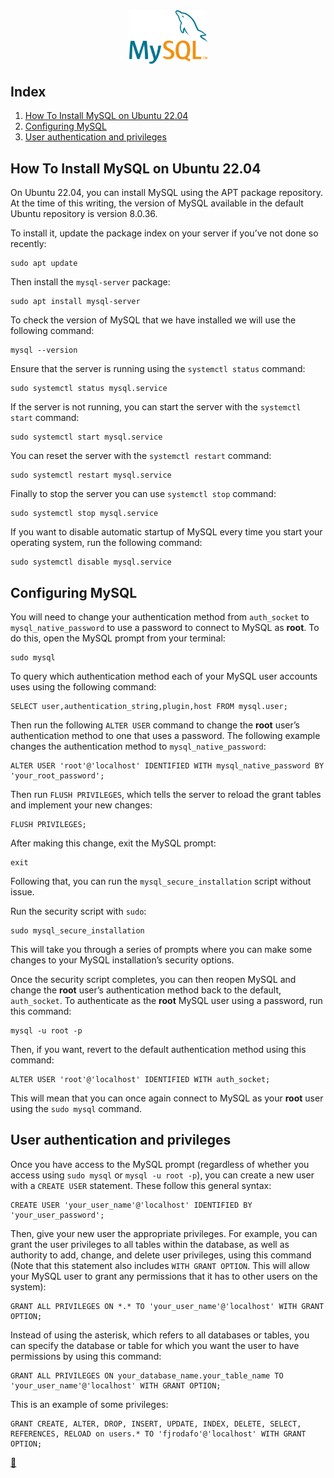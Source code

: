 <div align="center">
    <a href="https://www.mysql.com/" target="_blank">
        <img alt="logo" width="125" src="https://raw.githubusercontent.com/FJrodafo/University/main/Cheat_sheets/MySQL/Assets/Logo.png" />
    </a>
</div>

## Index

1. [How To Install MySQL on Ubuntu 22.04](#how-to-install-mysql-on-ubuntu-2204)
2. [Configuring MySQL](#configuring-mysql)
3. [User authentication and privileges](#user-authentication-and-privileges)

## How To Install MySQL on Ubuntu 22.04

On Ubuntu 22.04, you can install MySQL using the APT package repository. At the time of this writing, the version of MySQL available in the default Ubuntu repository is version 8.0.36.

To install it, update the package index on your server if you’ve not done so recently:

```shell
sudo apt update
```

Then install the `mysql-server` package:

```shell
sudo apt install mysql-server
```

To check the version of MySQL that we have installed we will use the following command:

```shell
mysql --version
```

Ensure that the server is running using the `systemctl status` command:

```shell
sudo systemctl status mysql.service
```

If the server is not running, you can start the server with the `systemctl start` command:

```shell
sudo systemctl start mysql.service
```

You can reset the server with the `systemctl restart` command:

```shell
sudo systemctl restart mysql.service
```

Finally to stop the server you can use `systemctl stop` command:

```shell
sudo systemctl stop mysql.service
```

If you want to disable automatic startup of MySQL every time you start your operating system, run the following command:

```shell
sudo systemctl disable mysql.service
```

## Configuring MySQL

You will need to change your authentication method from `auth_socket` to `mysql_native_password` to use a password to connect to MySQL as **root**. To do this, open the MySQL prompt from your terminal:

```shell
sudo mysql
```

To query which authentication method each of your MySQL user accounts uses using the following command:

```shell
SELECT user,authentication_string,plugin,host FROM mysql.user;
```

Then run the following `ALTER USER` command to change the **root** user’s authentication method to one that uses a password. The following example changes the authentication method to `mysql_native_password`:

```shell
ALTER USER 'root'@'localhost' IDENTIFIED WITH mysql_native_password BY 'your_root_password';
```

Then run `FLUSH PRIVILEGES`, which tells the server to reload the grant tables and implement your new changes:

```shell
FLUSH PRIVILEGES;
```

After making this change, exit the MySQL prompt:

```shell
exit
```

Following that, you can run the `mysql_secure_installation` script without issue.

Run the security script with `sudo`:

```shell
sudo mysql_secure_installation
```

This will take you through a series of prompts where you can make some changes to your MySQL installation’s security options.

Once the security script completes, you can then reopen MySQL and change the **root** user’s authentication method back to the default, `auth_socket`. To authenticate as the **root** MySQL user using a password, run this command:

```shell
mysql -u root -p
```

Then, if you want, revert to the default authentication method using this command:

```shell
ALTER USER 'root'@'localhost' IDENTIFIED WITH auth_socket;
```

This will mean that you can once again connect to MySQL as your **root** user using the `sudo mysql` command.

## User authentication and privileges

Once you have access to the MySQL prompt (regardless of whether you access using `sudo mysql` or `mysql -u root -p`), you can create a new user with a `CREATE USER` statement. These follow this general syntax:

```shell
CREATE USER 'your_user_name'@'localhost' IDENTIFIED BY 'your_user_password';
```

Then, give your new user the appropriate privileges. For example, you can grant the user privileges to all tables within the database, as well as authority to add, change, and delete user privileges, using this command (Note that this statement also includes `WITH GRANT OPTION`. This will allow your MySQL user to grant any permissions that it has to other users on the system):

```shell
GRANT ALL PRIVILEGES ON *.* TO 'your_user_name'@'localhost' WITH GRANT OPTION;
```

Instead of using the asterisk, which refers to all databases or tables, you can specify the database or table for which you want the user to have permissions by using this command:

```shell
GRANT ALL PRIVILEGES ON your_database_name.your_table_name TO 'your_user_name'@'localhost' WITH GRANT OPTION;
```

This is an example of some privileges:

```shell
GRANT CREATE, ALTER, DROP, INSERT, UPDATE, INDEX, DELETE, SELECT, REFERENCES, RELOAD on users.* TO 'fjrodafo'@'localhost' WITH GRANT OPTION;
```

<link rel="stylesheet" href="./../../README.css">
<a class="scrollup" href="#top">&#x1F53C</a>